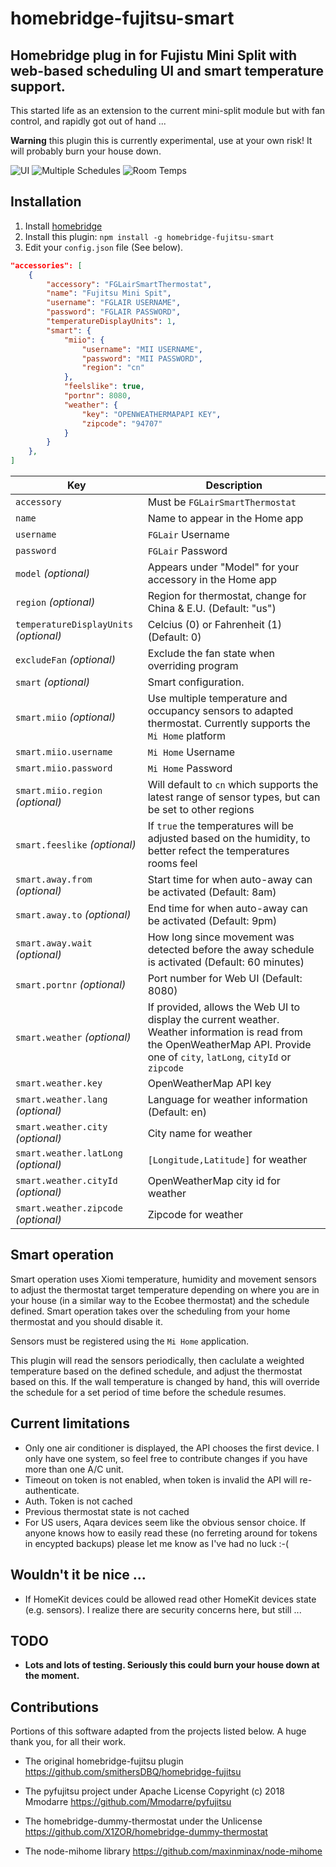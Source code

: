 # homebridge-fujitsu-smart
## Homebridge plug in for Fujistu Mini Split with web-based scheduling UI and smart temperature support.

This started life as an extension to the current mini-split module but with fan control, and rapidly got out of hand ...

**Warning** this plugin this is currently experimental, use at your own risk! It will probably burn your house down.

![UI](./assets/ui.png)
![Multiple Schedules](./assets/sched.png)
![Room Temps](./assets/sched2.png)

## Installation

1. Install [homebridge](https://github.com/nfarina/homebridge#installation-details)
2. Install this plugin: `npm install -g homebridge-fujitsu-smart`
3. Edit your `config.json` file (See below).

```json
"accessories": [
    {
        "accessory": "FGLairSmartThermostat",
        "name": "Fujitsu Mini Spit",
        "username": "FGLAIR USERNAME",
        "password": "FGLAIR PASSWORD",
        "temperatureDisplayUnits": 1,
        "smart": {
            "miio": {
                "username": "MII USERNAME",
                "password": "MII PASSWORD",
                "region": "cn"
            },
            "feelslike": true,
            "portnr": 8080,
            "weather": {
                "key": "OPENWEATHERMAPAPI KEY",
                "zipcode": "94707"
            }
        }
    },
]
```
| Key | Description |
| --- | --- |
| `accessory` | Must be `FGLairSmartThermostat` |
| `name` | Name to appear in the Home app |
| `username` | `FGLair` Username |
| `password` | `FGLair` Password |
| `model` _(optional)_ | Appears under "Model" for your accessory in the Home app |
| `region` _(optional)_ | Region for thermostat, change for China & E.U. (Default: "us") |
| `temperatureDisplayUnits` _(optional)_ | Celcius (0) or Fahrenheit (1) (Default: 0)
| `excludeFan` _(optional)_ | Exclude the fan state when overriding program |
| `smart` _(optional)_ | Smart configuration. |
| `smart.miio` _(optional)_ | Use multiple temperature and occupancy sensors to adapted thermostat. Currently supports the `Mi Home` platform |
| `smart.miio.username` | `Mi Home` Username |
| `smart.miio.password` | `Mi Home` Password |
| `smart.miio.region` _(optional)_ | Will default to `cn` which supports the latest range of sensor types, but can be set to other regions |
| `smart.feeslike` _(optional)_ | If `true` the temperatures will be adjusted based on the humidity, to better refect the temperatures rooms feel |
| `smart.away.from` _(optional)_ | Start time for when auto-away can be activated (Default: 8am) |
| `smart.away.to` _(optional)_ | End time for when auto-away can be activated (Default: 9pm) |
| `smart.away.wait` _(optional)_ | How long since movement was detected before the away schedule is activated (Default: 60 minutes) |
| `smart.portnr` _(optional)_ | Port number for Web UI (Default: 8080) |
| `smart.weather` _(optional)_ | If provided, allows the Web UI to display the current weather. Weather information is read from the OpenWeatherMap API. Provide one of `city`, `latLong`, `cityId` or `zipcode` |
| `smart.weather.key` | OpenWeatherMap API key |
| `smart.weather.lang` _(optional)_ | Language for weather information (Default: en) |
| `smart.weather.city` _(optional)_ | City name for weather |
| `smart.weather.latLong` _(optional)_ | `[Longitude,Latitude]` for weather |
| `smart.weather.cityId` _(optional)_ | OpenWeatherMap city id for weather |
| `smart.weather.zipcode` _(optional)_ | Zipcode for weather |

## Smart operation
Smart operation uses Xiomi temperature, humidity and movement sensors to adjust the thermostat target temperature depending on where you are in your house (in a similar way to the Ecobee thermostat) and the schedule defined. Smart operation takes over the scheduling from your home thermostat and you should disable it.

Sensors must be registered using the `Mi Home` application.

This plugin will read the sensors periodically, then caclulate a weighted temperature based on the defined schedule, and adjust the thermostat based on this. If the wall temperature is changed by hand, this will override the schedule for a set period of time before the schedule resumes.

## Current limitations
- Only one air conditioner is displayed, the API chooses the first device.  I only have one system, so feel free to contribute changes if you have more than one A/C unit.
- Timeout on token is not enabled, when token is invalid the API will re-authenticate.
- Auth. Token is not cached
- Previous thermostat state is not cached
- For US users, Aqara devices seem like the obvious sensor choice. If anyone knows how to easily read these (no ferreting around for tokens in encypted backups) please let me know as I've had no luck :-(

## Wouldn't it be nice ...
- If HomeKit devices could be allowed read other HomeKit devices state (e.g. sensors). I realize there are security concerns here, but still ...

## TODO
- **Lots and lots of testing. Seriously this could burn your house down at the moment.**

## Contributions
Portions of this software adapted from the projects listed below.  A huge thank you, for all their work.

- The original homebridge-fujitsu plugin https://github.com/smithersDBQ/homebridge-fujitsu

- The pyfujitsu project under Apache License
Copyright (c) 2018 Mmodarre https://github.com/Mmodarre/pyfujitsu

- The homebridge-dummy-thermostat under the Unlicense
https://github.com/X1ZOR/homebridge-dummy-thermostat

- The node-mihome library https://github.com/maxinminax/node-mihome

